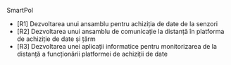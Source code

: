 SmartPol

-	[R1] Dezvoltarea unui ansamblu pentru achiziția de date de la senzori
-	[R2] Dezvoltarea unui ansamblu de comunicație la distanță în platforma de achiziție de date și țărm
-	[R3] Dezvoltarea unei aplicații informatice pentru monitorizarea de la distanță a funcționării platformei de achiziții de date



<!--
**smartpolc2/smartpolc2** is a ✨ _special_ ✨ repository because its `README.md` (this file) appears on your GitHub profile.

Here are some ideas to get you started:

- 🔭 I’m currently working on ...
- 🌱 I’m currently learning ...
- 👯 I’m looking to collaborate on ...
- 🤔 I’m looking for help with ...
- 💬 Ask me about ...
- 📫 How to reach me: ...
- 😄 Pronouns: ...
- ⚡ Fun fact: ...
-->
